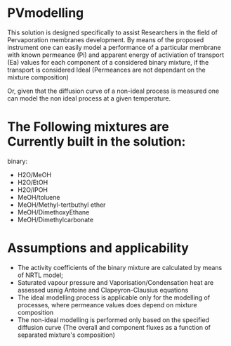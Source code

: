 # PVmodelling

This solution is designed specifically to assist Researchers in the field of Pervaporation membranes development.
By means of the proposed instrument one can easily model a performance of a particular membrane with known permeance (Pi) and apparent energy of activiation  of transport (Ea) values for each component of a considered binary mixture, if the transport is considered Ideal (Permeances are not dependant on the mixture composition)

Or, given that the diffusion curve of a non-ideal process is measured one can model the non ideal process at a given temperature.

# The Following mixtures are Currently built in the solution:

binary:

* H2O/MeOH
* H2O/EtOH
* H2O/IPOH
* MeOH/toluene
* MeOH/Methyl-tertbuthyl ether
* MeOH/DimethoxyEthane
* MeOH/Dimethylcarbonate


# Assumptions and applicability

* The activity coefficients of the binary mixture are calculated by means of NRTL model;
* Saturated vapour pressure and Vaporisation/Condensation heat are assessed usnig Antoine and Clapeyron-Clausius equations
* The ideal modelling process is applicable only for the modelling of processes, where permeance values does depend on mixture composition
* The non-ideal modelling is performed only based on the specified diffusion curve (The overall and component fluxes as a function of separated mixture's composition)
